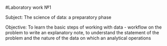 #Laboratory work №1

Subject: The science of data: a preparatory phase

Objective: To learn the basic steps of working with data - workflow on the problem to write an explanatory note, to understand the statement of the problem and the nature of the data on which an analytical operations


